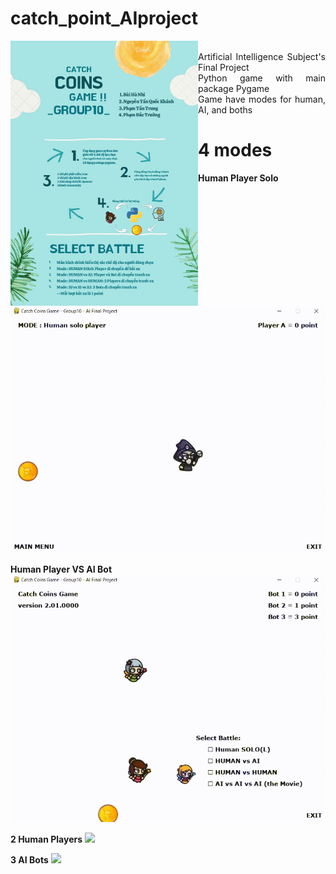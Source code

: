 # catch_point_AIproject

<img src="https://github.com/jay-pro/catch_point_AIproject/blob/main/gifs/poster(2).png" width="300px" height="424px" align="left" alt="Computador">

<p align="justify" margin="60%">
<br>
Artificial Intelligence Subject's Final Project<br>Python game with main package Pygame<br>Game have modes for human, AI, and boths<br>

# 4 modes

<strong>Human Player Solo</strong>
<img src='https://github.com/jay-pro/catch_point_AIproject/blob/main/gifs/humanplayersolo.gif'>

<strong>Human Player VS AI Bot</strong>
<img src='https://github.com/jay-pro/catch_point_AIproject/blob/main/gifs/humanvsai.gif'>

<strong>2 Human Players</strong>
<img src='https://github.com/jay-pro/catch_point_AIproject/blob/main/gifs/humanvshuman.gif'>

<strong>3 AI Bots</strong>
<img src='https://github.com/jay-pro/catch_point_AIproject/blob/main/gifs/aivsaivsai.gif'>
